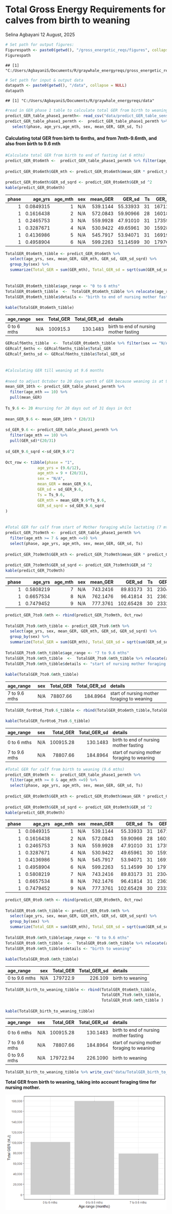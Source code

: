 Total Gross Energy Requirements for calves from birth to weaning
================
Selina Agbayani
12 August, 2025

``` r
# Set path for output figures: 
Figurespath <- paste0(getwd(), "/gross_energetic_reqs/figures", collapse = NULL)
Figurespath
```

    ## [1] "C:/Users/AgbayaniS/Documents/R/graywhale_energyreqs/gross_energetic_reqs/figures"

``` r
# Set path for input & output data  
datapath <- paste0(getwd(), "/data", collapse = NULL) 
datapath
```

    ## [1] "C:/Users/AgbayaniS/Documents/R/graywhale_energyreqs/data"

``` r
#read in GER phase 1 table to calculate total GER from birth to weaning 
predict_GER_table_phase1_permth<- read_csv("data/predict_GER_table_sensAnalysis_phase1_permth_source_bpm.csv")
predict_GER_table_phase1_permth <-  predict_GER_table_phase1_permth %>% filter(age_mth <= 10 & MC_variable == "all" & sex == "N/A") %>% 
   select(phase, age_yrs,age_mth, sex, mean_GER, GER_sd, Ts)
```

#### Calculating total GER from birth to 6mths, and from 7mth-9.6mth, and also from birth to 9.6 mth

``` r
#Calculate total GER from birth to end of fasting (at 6 mths)  
predict_GER_0to6mth <-  predict_GER_table_phase1_permth %>% filter(age_mth <= 6)

predict_GER_0to6mth$GER_mth <- predict_GER_0to6mth$mean_GER * predict_GER_0to6mth$Ts

predict_GER_0to6mth$GER_sd_sqrd <- predict_GER_0to6mth$GER_sd ^2
kable(predict_GER_0to6mth)
```

| phase |   age_yrs | age_mth | sex | mean_GER |   GER_sd |  Ts |  GER_mth | GER_sd_sqrd |
|------:|----------:|--------:|:----|---------:|---------:|----:|---------:|------------:|
|     1 | 0.0849315 |       1 | N/A | 539.1144 | 55.33933 |  31 | 16712.55 |    3062.441 |
|     1 | 0.1616438 |       2 | N/A | 572.0843 | 59.90966 |  28 | 16018.36 |    3589.167 |
|     1 | 0.2465753 |       3 | N/A | 559.9928 | 47.91010 |  31 | 17359.78 |    2295.378 |
|     1 | 0.3287671 |       4 | N/A | 530.9422 | 49.65961 |  30 | 15928.27 |    2466.077 |
|     1 | 0.4136986 |       5 | N/A | 545.7917 | 53.94071 |  31 | 16919.54 |    2909.601 |
|     1 | 0.4958904 |       6 | N/A | 599.2263 | 51.14599 |  30 | 17976.79 |    2615.913 |

``` r
TotalGER_0to6mth_tibble <- predict_GER_0to6mth %>%
  select(age_yrs, sex, mean_GER, GER_mth, GER_sd, GER_sd_sqrd) %>%
  group_by(sex) %>%
  summarize(Total_GER = sum(GER_mth), Total_GER_sd = sqrt(sum(GER_sd_sqrd)))


TotalGER_0to6mth_tibble$age_range <- "0 to 6 mths"
TotalGER_0to6mth_tibble  <-  TotalGER_0to6mth_tibble %>% relocate(age_range)
TotalGER_0to6mth_tibble$details <- "birth to end of nursing mother fasting"

kable(TotalGER_0to6mth_tibble)
```

| age_range | sex | Total_GER | Total_GER_sd | details |
|:---|:---|---:|---:|:---|
| 0 to 6 mths | N/A | 100915.3 | 130.1483 | birth to end of nursing mother fasting |

``` r
GERcalf6mths_tibble  <-  TotalGER_0to6mth_tibble %>% filter(sex == "N/A")
GERcalf_6mths <- GERcalf6mths_tibble$Total_GER
GERcalf_6mths_sd <- GERcalf6mths_tibble$Total_GER_sd


#Calculating GER till weaning at 9.6 months

#need to adjust October to 20 days worth of GER because weaning is at 9.6 mths.
mean_GER_10th <- predict_GER_table_phase1_permth %>% 
  filter(age_mth == 10) %>% 
  pull(mean_GER)

Ts_9.6 <- 20 #nursing for 20 days out of 31 days in Oct

mean_GER_9.6 <- mean_GER_10th * (20/31) 

sd_GER_9.6 <- predict_GER_table_phase1_permth %>%  
  filter(age_mth == 10) %>%  
  pull(GER_sd)*(20/31)

sd_GER_9.6_sqrd <-sd_GER_9.6^2

Oct_row <- tibble(phase = "1",
              age_yrs = (9.6/12),
              age_mth = 9 + (20/31),
              sex = "N/A",
              mean_GER = mean_GER_9.6,
              GER_sd = sd_GER_9.6,
              Ts = Ts_9.6,
              GER_mth = mean_GER_9.6*Ts_9.6,
              GER_sd_sqrd = sd_GER_9.6_sqrd
)


#Total GER for calf from start of Mother foraging while lactating (7 mths) to weaning (9.6 mths) 
predict_GER_7to9mth <-  predict_GER_table_phase1_permth %>% 
  filter(age_mth >= 7 & age_mth <=9) %>%
  select(phase, age_yrs, age_mth, sex, mean_GER, GER_sd, Ts)

predict_GER_7to9mth$GER_mth <- predict_GER_7to9mth$mean_GER * predict_GER_7to9mth$Ts

predict_GER_7to9mth$GER_sd_sqrd <- predict_GER_7to9mth$GER_sd ^2
kable(predict_GER_7to9mth)
```

| phase |   age_yrs | age_mth | sex | mean_GER |    GER_sd |  Ts |  GER_mth | GER_sd_sqrd |
|------:|----------:|--------:|:----|---------:|----------:|----:|---------:|------------:|
|     1 | 0.5808219 |       7 | N/A | 743.2416 |  89.83173 |  31 | 23040.49 |    8069.739 |
|     1 | 0.6657534 |       8 | N/A | 762.1476 |  96.41814 |  31 | 23626.57 |    9296.457 |
|     1 | 0.7479452 |       9 | N/A | 777.3761 | 102.65428 |  30 | 23321.28 |   10537.900 |

``` r
predict_GER_7to9.6mth <- rbind(predict_GER_7to9mth, Oct_row)

TotalGER_7to9.6mth_tibble <- predict_GER_7to9.6mth %>%
  select(age_yrs, sex, mean_GER, GER_mth, GER_sd, GER_sd_sqrd) %>%
  group_by(sex) %>%
  summarize(Total_GER = sum(GER_mth), Total_GER_sd = sqrt(sum(GER_sd_sqrd)))

TotalGER_7to9.6mth_tibble$age_range <- "7 to 9.6 mths"
TotalGER_7to9.6mth_tibble  <-  TotalGER_7to9.6mth_tibble %>% relocate(age_range)
TotalGER_7to9.6mth_tibble$details <- "start of nursing mother foraging to weaning"

kable(TotalGER_7to9.6mth_tibble)
```

| age_range | sex | Total_GER | Total_GER_sd | details |
|:---|:---|---:|---:|:---|
| 7 to 9.6 mths | N/A | 78807.66 | 184.8964 | start of nursing mother foraging to weaning |

``` r
TotalGER_for0to6_7to9.6_tibble <- rbind(TotalGER_0to6mth_tibble,TotalGER_7to9.6mth_tibble)

kable(TotalGER_for0to6_7to9.6_tibble)
```

| age_range | sex | Total_GER | Total_GER_sd | details |
|:---|:---|---:|---:|:---|
| 0 to 6 mths | N/A | 100915.28 | 130.1483 | birth to end of nursing mother fasting |
| 7 to 9.6 mths | N/A | 78807.66 | 184.8964 | start of nursing mother foraging to weaning |

``` r
#Total GER for calf from birth to weaning (9.6 mths) 
predict_GER_0to9mth <-  predict_GER_table_phase1_permth %>% 
  filter(age_mth >= 0 & age_mth <=9) %>%
  select(phase, age_yrs, age_mth, sex, mean_GER, GER_sd, Ts)

predict_GER_0to9mth$GER_mth <- predict_GER_0to9mth$mean_GER * predict_GER_0to9mth$Ts

predict_GER_0to9mth$GER_sd_sqrd <- predict_GER_0to9mth$GER_sd ^2
kable(predict_GER_0to9mth)
```

| phase |   age_yrs | age_mth | sex | mean_GER |    GER_sd |  Ts |  GER_mth | GER_sd_sqrd |
|------:|----------:|--------:|:----|---------:|----------:|----:|---------:|------------:|
|     1 | 0.0849315 |       1 | N/A | 539.1144 |  55.33933 |  31 | 16712.55 |    3062.441 |
|     1 | 0.1616438 |       2 | N/A | 572.0843 |  59.90966 |  28 | 16018.36 |    3589.167 |
|     1 | 0.2465753 |       3 | N/A | 559.9928 |  47.91010 |  31 | 17359.78 |    2295.378 |
|     1 | 0.3287671 |       4 | N/A | 530.9422 |  49.65961 |  30 | 15928.27 |    2466.077 |
|     1 | 0.4136986 |       5 | N/A | 545.7917 |  53.94071 |  31 | 16919.54 |    2909.601 |
|     1 | 0.4958904 |       6 | N/A | 599.2263 |  51.14599 |  30 | 17976.79 |    2615.913 |
|     1 | 0.5808219 |       7 | N/A | 743.2416 |  89.83173 |  31 | 23040.49 |    8069.739 |
|     1 | 0.6657534 |       8 | N/A | 762.1476 |  96.41814 |  31 | 23626.57 |    9296.457 |
|     1 | 0.7479452 |       9 | N/A | 777.3761 | 102.65428 |  30 | 23321.28 |   10537.900 |

``` r
predict_GER_0to9.6mth <- rbind(predict_GER_0to9mth, Oct_row)

TotalGER_0to9.6mth_tibble <- predict_GER_0to9.6mth %>%
  select(age_yrs, sex, mean_GER, GER_mth, GER_sd, GER_sd_sqrd) %>%
  group_by(sex) %>%
  summarize(Total_GER = sum(GER_mth), Total_GER_sd = sqrt(sum(GER_sd_sqrd)))

TotalGER_0to9.6mth_tibble$age_range <- "0 to 9.6 mths"
TotalGER_0to9.6mth_tibble  <-  TotalGER_0to9.6mth_tibble %>% relocate(age_range)
TotalGER_0to9.6mth_tibble$details <- "birth to weaning"

kable(TotalGER_0to9.6mth_tibble)
```

| age_range     | sex | Total_GER | Total_GER_sd | details          |
|:--------------|:----|----------:|-------------:|:-----------------|
| 0 to 9.6 mths | N/A |  179722.9 |      226.109 | birth to weaning |

``` r
TotalGER_birth_to_weaning_tibble <- rbind(TotalGER_0to6mth_tibble,
                                          TotalGER_7to9.6mth_tibble,
                                          TotalGER_0to9.6mth_tibble )

kable(TotalGER_birth_to_weaning_tibble)
```

| age_range | sex | Total_GER | Total_GER_sd | details |
|:---|:---|---:|---:|:---|
| 0 to 6 mths | N/A | 100915.28 | 130.1483 | birth to end of nursing mother fasting |
| 7 to 9.6 mths | N/A | 78807.66 | 184.8964 | start of nursing mother foraging to weaning |
| 0 to 9.6 mths | N/A | 179722.94 | 226.1090 | birth to weaning |

``` r
TotalGER_birth_to_weaning_tibble %>% write_csv("data/TotalGER_birth_to_weaning_tibble.csv", na = "", append = FALSE)
```

**Total GER from birth to weaning, taking into account foraging time for
nursing mother.**

![](GER_birth_to_weaning_9.6mths_files/figure-gfm/plot-1.png)<!-- -->
